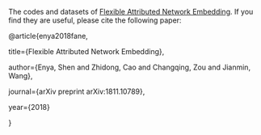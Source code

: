 The codes and datasets of [Flexible Attributed Network Embedding](https://arxiv.org/abs/1811.10789). If you find they are useful, please cite the following paper:

@article{enya2018fane,

  title={Flexible Attributed Network Embedding},
  
  author={Enya, Shen and Zhidong, Cao and Changqing, Zou and Jianmin, Wang},
  
  journal={arXiv preprint arXiv:1811.10789},
  
  year={2018}
  
}
